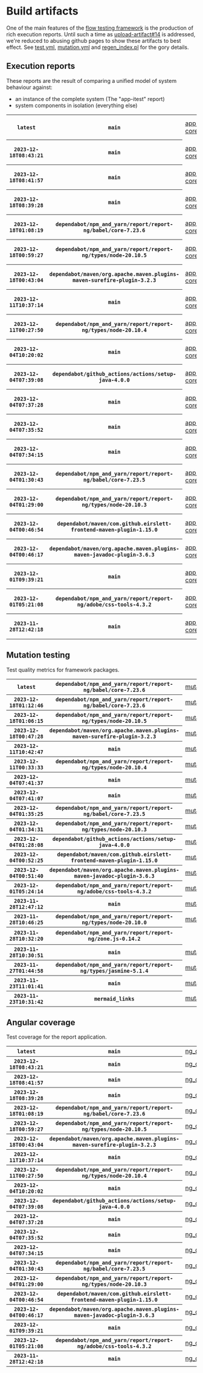 # Build artifacts

One of the main features of the [flow testing framework](https://github.com/Mastercard/flow) is the production of rich execution reports.
Until such a time as [upload-artifact#14](https://github.com/actions/upload-artifact/issues/14) is addressed, we're reduced to abusing github pages to show these artifacts to best effect.
See [test.yml](https://github.com/Mastercard/flow/blob/main/.github/workflows/test.yml), [mutation.yml](https://github.com/Mastercard/flow/blob/main/.github/workflows/mutation.yml) and [regen_index.pl](https://github.com/Mastercard/flow/blob/pages/regen_index.pl) for the gory details.

## Execution reports

These reports are the result of comparing a unified model of system behaviour against:
 * an instance of the complete system (The "app-itest" report)
 * system components in isolation (everything else)

<!-- start:execution -->
<table>
	<tbody>
		<tr> <th><code>latest</code></th>
			 <th><code>main</code></th>
			<td><a href="execution/latest/app-core/target/mctf/latest/index.html">app-core</a></td>
			<td><a href="execution/latest/app-histogram/target/mctf/latest/index.html">app-histogram</a></td>
			<td><a href="execution/latest/app-itest/target/mctf/latest/index.html">app-itest</a></td>
			<td><a href="execution/latest/app-queue/target/mctf/latest/index.html">app-queue</a></td>
			<td><a href="execution/latest/app-store/target/mctf/latest/index.html">app-store</a></td>
			<td><a href="execution/latest/app-ui/target/mctf/latest/index.html">app-ui</a></td>
			<td><a href="execution/latest/app-web-ui/target/mctf/latest/index.html">app-web-ui</a></td>
		</tr>
		<tr> <th><code>2023-12-18T08:43:21</code></th>
			 <th><code>main</code></th>
			<td><a href="execution/1702889001/app-core/target/mctf/latest/index.html">app-core</a></td>
			<td><a href="execution/1702889001/app-histogram/target/mctf/latest/index.html">app-histogram</a></td>
			<td><a href="execution/1702889001/app-itest/target/mctf/latest/index.html">app-itest</a></td>
			<td><a href="execution/1702889001/app-queue/target/mctf/latest/index.html">app-queue</a></td>
			<td><a href="execution/1702889001/app-store/target/mctf/latest/index.html">app-store</a></td>
			<td><a href="execution/1702889001/app-ui/target/mctf/latest/index.html">app-ui</a></td>
			<td><a href="execution/1702889001/app-web-ui/target/mctf/latest/index.html">app-web-ui</a></td>
		</tr>
		<tr> <th><code>2023-12-18T08:41:57</code></th>
			 <th><code>main</code></th>
			<td><a href="execution/1702888917/app-core/target/mctf/latest/index.html">app-core</a></td>
			<td><a href="execution/1702888917/app-histogram/target/mctf/latest/index.html">app-histogram</a></td>
			<td><a href="execution/1702888917/app-itest/target/mctf/latest/index.html">app-itest</a></td>
			<td><a href="execution/1702888917/app-queue/target/mctf/latest/index.html">app-queue</a></td>
			<td><a href="execution/1702888917/app-store/target/mctf/latest/index.html">app-store</a></td>
			<td><a href="execution/1702888917/app-ui/target/mctf/latest/index.html">app-ui</a></td>
			<td><a href="execution/1702888917/app-web-ui/target/mctf/latest/index.html">app-web-ui</a></td>
		</tr>
		<tr> <th><code>2023-12-18T08:39:28</code></th>
			 <th><code>main</code></th>
			<td><a href="execution/1702888768/app-core/target/mctf/latest/index.html">app-core</a></td>
			<td><a href="execution/1702888768/app-histogram/target/mctf/latest/index.html">app-histogram</a></td>
			<td><a href="execution/1702888768/app-itest/target/mctf/latest/index.html">app-itest</a></td>
			<td><a href="execution/1702888768/app-queue/target/mctf/latest/index.html">app-queue</a></td>
			<td><a href="execution/1702888768/app-store/target/mctf/latest/index.html">app-store</a></td>
			<td><a href="execution/1702888768/app-ui/target/mctf/latest/index.html">app-ui</a></td>
			<td><a href="execution/1702888768/app-web-ui/target/mctf/latest/index.html">app-web-ui</a></td>
		</tr>
		<tr> <th><code>2023-12-18T01:08:19</code></th>
			 <th><code>dependabot/npm_and_yarn/report/report-ng/babel/core-7.23.6</code></th>
			<td><a href="execution/1702861699/app-core/target/mctf/latest/index.html">app-core</a></td>
			<td><a href="execution/1702861699/app-histogram/target/mctf/latest/index.html">app-histogram</a></td>
			<td><a href="execution/1702861699/app-itest/target/mctf/latest/index.html">app-itest</a></td>
			<td><a href="execution/1702861699/app-queue/target/mctf/latest/index.html">app-queue</a></td>
			<td><a href="execution/1702861699/app-store/target/mctf/latest/index.html">app-store</a></td>
			<td><a href="execution/1702861699/app-ui/target/mctf/latest/index.html">app-ui</a></td>
			<td><a href="execution/1702861699/app-web-ui/target/mctf/latest/index.html">app-web-ui</a></td>
		</tr>
		<tr> <th><code>2023-12-18T00:59:27</code></th>
			 <th><code>dependabot/npm_and_yarn/report/report-ng/types/node-20.10.5</code></th>
			<td><a href="execution/1702861167/app-core/target/mctf/latest/index.html">app-core</a></td>
			<td><a href="execution/1702861167/app-histogram/target/mctf/latest/index.html">app-histogram</a></td>
			<td><a href="execution/1702861167/app-itest/target/mctf/latest/index.html">app-itest</a></td>
			<td><a href="execution/1702861167/app-queue/target/mctf/latest/index.html">app-queue</a></td>
			<td><a href="execution/1702861167/app-store/target/mctf/latest/index.html">app-store</a></td>
			<td><a href="execution/1702861167/app-ui/target/mctf/latest/index.html">app-ui</a></td>
			<td><a href="execution/1702861167/app-web-ui/target/mctf/latest/index.html">app-web-ui</a></td>
		</tr>
		<tr> <th><code>2023-12-18T00:43:04</code></th>
			 <th><code>dependabot/maven/org.apache.maven.plugins-maven-surefire-plugin-3.2.3</code></th>
			<td><a href="execution/1702860184/app-core/target/mctf/latest/index.html">app-core</a></td>
			<td><a href="execution/1702860184/app-histogram/target/mctf/latest/index.html">app-histogram</a></td>
			<td><a href="execution/1702860184/app-itest/target/mctf/latest/index.html">app-itest</a></td>
			<td><a href="execution/1702860184/app-queue/target/mctf/latest/index.html">app-queue</a></td>
			<td><a href="execution/1702860184/app-store/target/mctf/latest/index.html">app-store</a></td>
			<td><a href="execution/1702860184/app-ui/target/mctf/latest/index.html">app-ui</a></td>
			<td><a href="execution/1702860184/app-web-ui/target/mctf/latest/index.html">app-web-ui</a></td>
		</tr>
		<tr> <th><code>2023-12-11T10:37:14</code></th>
			 <th><code>main</code></th>
			<td><a href="execution/1702291034/app-core/target/mctf/latest/index.html">app-core</a></td>
			<td><a href="execution/1702291034/app-histogram/target/mctf/latest/index.html">app-histogram</a></td>
			<td><a href="execution/1702291034/app-itest/target/mctf/latest/index.html">app-itest</a></td>
			<td><a href="execution/1702291034/app-queue/target/mctf/latest/index.html">app-queue</a></td>
			<td><a href="execution/1702291034/app-store/target/mctf/latest/index.html">app-store</a></td>
			<td><a href="execution/1702291034/app-ui/target/mctf/latest/index.html">app-ui</a></td>
			<td><a href="execution/1702291034/app-web-ui/target/mctf/latest/index.html">app-web-ui</a></td>
		</tr>
		<tr> <th><code>2023-12-11T00:27:50</code></th>
			 <th><code>dependabot/npm_and_yarn/report/report-ng/types/node-20.10.4</code></th>
			<td><a href="execution/1702254470/app-core/target/mctf/latest/index.html">app-core</a></td>
			<td><a href="execution/1702254470/app-histogram/target/mctf/latest/index.html">app-histogram</a></td>
			<td><a href="execution/1702254470/app-itest/target/mctf/latest/index.html">app-itest</a></td>
			<td><a href="execution/1702254470/app-queue/target/mctf/latest/index.html">app-queue</a></td>
			<td><a href="execution/1702254470/app-store/target/mctf/latest/index.html">app-store</a></td>
			<td><a href="execution/1702254470/app-ui/target/mctf/latest/index.html">app-ui</a></td>
			<td><a href="execution/1702254470/app-web-ui/target/mctf/latest/index.html">app-web-ui</a></td>
		</tr>
		<tr> <th><code>2023-12-04T10:20:02</code></th>
			 <th><code>main</code></th>
			<td><a href="execution/1701685202/app-core/target/mctf/latest/index.html">app-core</a></td>
			<td><a href="execution/1701685202/app-histogram/target/mctf/latest/index.html">app-histogram</a></td>
			<td><a href="execution/1701685202/app-itest/target/mctf/latest/index.html">app-itest</a></td>
			<td><a href="execution/1701685202/app-queue/target/mctf/latest/index.html">app-queue</a></td>
			<td><a href="execution/1701685202/app-store/target/mctf/latest/index.html">app-store</a></td>
			<td><a href="execution/1701685202/app-ui/target/mctf/latest/index.html">app-ui</a></td>
			<td><a href="execution/1701685202/app-web-ui/target/mctf/latest/index.html">app-web-ui</a></td>
		</tr>
		<tr> <th><code>2023-12-04T07:39:08</code></th>
			 <th><code>dependabot/github_actions/actions/setup-java-4.0.0</code></th>
			<td><a href="execution/1701675548/app-core/target/mctf/latest/index.html">app-core</a></td>
			<td><a href="execution/1701675548/app-histogram/target/mctf/latest/index.html">app-histogram</a></td>
			<td><a href="execution/1701675548/app-itest/target/mctf/latest/index.html">app-itest</a></td>
			<td><a href="execution/1701675548/app-queue/target/mctf/latest/index.html">app-queue</a></td>
			<td><a href="execution/1701675548/app-store/target/mctf/latest/index.html">app-store</a></td>
			<td><a href="execution/1701675548/app-ui/target/mctf/latest/index.html">app-ui</a></td>
			<td><a href="execution/1701675548/app-web-ui/target/mctf/latest/index.html">app-web-ui</a></td>
		</tr>
		<tr> <th><code>2023-12-04T07:37:28</code></th>
			 <th><code>main</code></th>
			<td><a href="execution/1701675448/app-core/target/mctf/latest/index.html">app-core</a></td>
			<td><a href="execution/1701675448/app-histogram/target/mctf/latest/index.html">app-histogram</a></td>
			<td><a href="execution/1701675448/app-itest/target/mctf/latest/index.html">app-itest</a></td>
			<td><a href="execution/1701675448/app-queue/target/mctf/latest/index.html">app-queue</a></td>
			<td><a href="execution/1701675448/app-store/target/mctf/latest/index.html">app-store</a></td>
			<td><a href="execution/1701675448/app-ui/target/mctf/latest/index.html">app-ui</a></td>
			<td><a href="execution/1701675448/app-web-ui/target/mctf/latest/index.html">app-web-ui</a></td>
		</tr>
		<tr> <th><code>2023-12-04T07:35:52</code></th>
			 <th><code>main</code></th>
			<td><a href="execution/1701675352/app-core/target/mctf/latest/index.html">app-core</a></td>
			<td><a href="execution/1701675352/app-histogram/target/mctf/latest/index.html">app-histogram</a></td>
			<td><a href="execution/1701675352/app-itest/target/mctf/latest/index.html">app-itest</a></td>
			<td><a href="execution/1701675352/app-queue/target/mctf/latest/index.html">app-queue</a></td>
			<td><a href="execution/1701675352/app-store/target/mctf/latest/index.html">app-store</a></td>
			<td><a href="execution/1701675352/app-ui/target/mctf/latest/index.html">app-ui</a></td>
			<td><a href="execution/1701675352/app-web-ui/target/mctf/latest/index.html">app-web-ui</a></td>
		</tr>
		<tr> <th><code>2023-12-04T07:34:15</code></th>
			 <th><code>main</code></th>
			<td><a href="execution/1701675255/app-core/target/mctf/latest/index.html">app-core</a></td>
			<td><a href="execution/1701675255/app-histogram/target/mctf/latest/index.html">app-histogram</a></td>
			<td><a href="execution/1701675255/app-itest/target/mctf/latest/index.html">app-itest</a></td>
			<td><a href="execution/1701675255/app-queue/target/mctf/latest/index.html">app-queue</a></td>
			<td><a href="execution/1701675255/app-store/target/mctf/latest/index.html">app-store</a></td>
			<td><a href="execution/1701675255/app-ui/target/mctf/latest/index.html">app-ui</a></td>
			<td><a href="execution/1701675255/app-web-ui/target/mctf/latest/index.html">app-web-ui</a></td>
		</tr>
		<tr> <th><code>2023-12-04T01:30:43</code></th>
			 <th><code>dependabot/npm_and_yarn/report/report-ng/babel/core-7.23.5</code></th>
			<td><a href="execution/1701653443/app-core/target/mctf/latest/index.html">app-core</a></td>
			<td><a href="execution/1701653443/app-histogram/target/mctf/latest/index.html">app-histogram</a></td>
			<td><a href="execution/1701653443/app-itest/target/mctf/latest/index.html">app-itest</a></td>
			<td><a href="execution/1701653443/app-queue/target/mctf/latest/index.html">app-queue</a></td>
			<td><a href="execution/1701653443/app-store/target/mctf/latest/index.html">app-store</a></td>
			<td><a href="execution/1701653443/app-ui/target/mctf/latest/index.html">app-ui</a></td>
			<td><a href="execution/1701653443/app-web-ui/target/mctf/latest/index.html">app-web-ui</a></td>
		</tr>
		<tr> <th><code>2023-12-04T01:29:00</code></th>
			 <th><code>dependabot/npm_and_yarn/report/report-ng/types/node-20.10.3</code></th>
			<td><a href="execution/1701653340/app-core/target/mctf/latest/index.html">app-core</a></td>
			<td><a href="execution/1701653340/app-histogram/target/mctf/latest/index.html">app-histogram</a></td>
			<td><a href="execution/1701653340/app-itest/target/mctf/latest/index.html">app-itest</a></td>
			<td><a href="execution/1701653340/app-queue/target/mctf/latest/index.html">app-queue</a></td>
			<td><a href="execution/1701653340/app-store/target/mctf/latest/index.html">app-store</a></td>
			<td><a href="execution/1701653340/app-ui/target/mctf/latest/index.html">app-ui</a></td>
			<td><a href="execution/1701653340/app-web-ui/target/mctf/latest/index.html">app-web-ui</a></td>
		</tr>
		<tr> <th><code>2023-12-04T00:46:54</code></th>
			 <th><code>dependabot/maven/com.github.eirslett-frontend-maven-plugin-1.15.0</code></th>
			<td><a href="execution/1701650814/app-core/target/mctf/latest/index.html">app-core</a></td>
			<td><a href="execution/1701650814/app-histogram/target/mctf/latest/index.html">app-histogram</a></td>
			<td><a href="execution/1701650814/app-itest/target/mctf/latest/index.html">app-itest</a></td>
			<td><a href="execution/1701650814/app-queue/target/mctf/latest/index.html">app-queue</a></td>
			<td><a href="execution/1701650814/app-store/target/mctf/latest/index.html">app-store</a></td>
			<td><a href="execution/1701650814/app-ui/target/mctf/latest/index.html">app-ui</a></td>
			<td><a href="execution/1701650814/app-web-ui/target/mctf/latest/index.html">app-web-ui</a></td>
		</tr>
		<tr> <th><code>2023-12-04T00:46:17</code></th>
			 <th><code>dependabot/maven/org.apache.maven.plugins-maven-javadoc-plugin-3.6.3</code></th>
			<td><a href="execution/1701650777/app-core/target/mctf/latest/index.html">app-core</a></td>
			<td><a href="execution/1701650777/app-histogram/target/mctf/latest/index.html">app-histogram</a></td>
			<td><a href="execution/1701650777/app-itest/target/mctf/latest/index.html">app-itest</a></td>
			<td><a href="execution/1701650777/app-queue/target/mctf/latest/index.html">app-queue</a></td>
			<td><a href="execution/1701650777/app-store/target/mctf/latest/index.html">app-store</a></td>
			<td><a href="execution/1701650777/app-ui/target/mctf/latest/index.html">app-ui</a></td>
			<td><a href="execution/1701650777/app-web-ui/target/mctf/latest/index.html">app-web-ui</a></td>
		</tr>
		<tr> <th><code>2023-12-01T09:39:21</code></th>
			 <th><code>main</code></th>
			<td><a href="execution/1701423561/app-core/target/mctf/latest/index.html">app-core</a></td>
			<td><a href="execution/1701423561/app-histogram/target/mctf/latest/index.html">app-histogram</a></td>
			<td><a href="execution/1701423561/app-itest/target/mctf/latest/index.html">app-itest</a></td>
			<td><a href="execution/1701423561/app-queue/target/mctf/latest/index.html">app-queue</a></td>
			<td><a href="execution/1701423561/app-store/target/mctf/latest/index.html">app-store</a></td>
			<td><a href="execution/1701423561/app-ui/target/mctf/latest/index.html">app-ui</a></td>
			<td><a href="execution/1701423561/app-web-ui/target/mctf/latest/index.html">app-web-ui</a></td>
		</tr>
		<tr> <th><code>2023-12-01T05:21:08</code></th>
			 <th><code>dependabot/npm_and_yarn/report/report-ng/adobe/css-tools-4.3.2</code></th>
			<td><a href="execution/1701408068/app-core/target/mctf/latest/index.html">app-core</a></td>
			<td><a href="execution/1701408068/app-histogram/target/mctf/latest/index.html">app-histogram</a></td>
			<td><a href="execution/1701408068/app-itest/target/mctf/latest/index.html">app-itest</a></td>
			<td><a href="execution/1701408068/app-queue/target/mctf/latest/index.html">app-queue</a></td>
			<td><a href="execution/1701408068/app-store/target/mctf/latest/index.html">app-store</a></td>
			<td><a href="execution/1701408068/app-ui/target/mctf/latest/index.html">app-ui</a></td>
			<td><a href="execution/1701408068/app-web-ui/target/mctf/latest/index.html">app-web-ui</a></td>
		</tr>
		<tr> <th><code>2023-11-28T12:42:18</code></th>
			 <th><code>main</code></th>
			<td><a href="execution/1701175338/app-core/target/mctf/latest/index.html">app-core</a></td>
			<td><a href="execution/1701175338/app-histogram/target/mctf/latest/index.html">app-histogram</a></td>
			<td><a href="execution/1701175338/app-itest/target/mctf/latest/index.html">app-itest</a></td>
			<td><a href="execution/1701175338/app-queue/target/mctf/latest/index.html">app-queue</a></td>
			<td><a href="execution/1701175338/app-store/target/mctf/latest/index.html">app-store</a></td>
			<td><a href="execution/1701175338/app-ui/target/mctf/latest/index.html">app-ui</a></td>
			<td><a href="execution/1701175338/app-web-ui/target/mctf/latest/index.html">app-web-ui</a></td>
		</tr>
	</tbody>
</table>
<!-- end:execution -->

## Mutation testing

Test quality metrics for framework packages.

<!-- start:mutation -->
<table>
	<tbody>
		<tr> <th><code>latest</code></th>
			 <th><code>dependabot/npm_and_yarn/report/report-ng/babel/core-7.23.6</code></th>
			<td><a href="mutation/latest/mutation_report/index.html">mutation</a></td>
			<td></td>
			<td></td>
			<td></td>
			<td></td>
			<td></td>
			<td></td>
			<td></td>
			<td></td>
			<td></td>
			<td></td>
			<td></td>
			<td></td>
			<td></td>
			<td></td>
		</tr>
		<tr> <th><code>2023-12-18T01:12:46</code></th>
			 <th><code>dependabot/npm_and_yarn/report/report-ng/babel/core-7.23.6</code></th>
			<td><a href="mutation/1702861966/mutation_report/index.html">mutation</a></td>
			<td></td>
			<td></td>
			<td></td>
			<td></td>
			<td></td>
			<td></td>
			<td></td>
			<td></td>
			<td></td>
			<td></td>
			<td></td>
			<td></td>
			<td></td>
			<td></td>
		</tr>
		<tr> <th><code>2023-12-18T01:06:15</code></th>
			 <th><code>dependabot/npm_and_yarn/report/report-ng/types/node-20.10.5</code></th>
			<td><a href="mutation/1702861575/mutation_report/index.html">mutation</a></td>
			<td></td>
			<td></td>
			<td></td>
			<td></td>
			<td></td>
			<td></td>
			<td></td>
			<td></td>
			<td></td>
			<td></td>
			<td></td>
			<td></td>
			<td></td>
			<td></td>
		</tr>
		<tr> <th><code>2023-12-18T00:47:28</code></th>
			 <th><code>dependabot/maven/org.apache.maven.plugins-maven-surefire-plugin-3.2.3</code></th>
			<td><a href="mutation/1702860448/mutation_report/index.html">mutation</a></td>
			<td></td>
			<td></td>
			<td></td>
			<td></td>
			<td></td>
			<td></td>
			<td></td>
			<td></td>
			<td></td>
			<td></td>
			<td></td>
			<td></td>
			<td></td>
			<td></td>
		</tr>
		<tr> <th><code>2023-12-11T10:42:47</code></th>
			 <th><code>main</code></th>
			<td><a href="mutation/1702291367/mutation_report/index.html">mutation</a></td>
			<td></td>
			<td></td>
			<td></td>
			<td></td>
			<td></td>
			<td></td>
			<td></td>
			<td></td>
			<td></td>
			<td></td>
			<td></td>
			<td></td>
			<td></td>
			<td></td>
		</tr>
		<tr> <th><code>2023-12-11T00:33:33</code></th>
			 <th><code>dependabot/npm_and_yarn/report/report-ng/types/node-20.10.4</code></th>
			<td><a href="mutation/1702254813/mutation_report/index.html">mutation</a></td>
			<td></td>
			<td></td>
			<td></td>
			<td></td>
			<td></td>
			<td></td>
			<td></td>
			<td></td>
			<td></td>
			<td></td>
			<td></td>
			<td></td>
			<td></td>
			<td></td>
		</tr>
		<tr> <th><code>2023-12-04T07:41:37</code></th>
			 <th><code>main</code></th>
			<td><a href="mutation/1701675697/mutation_report/index.html">mutation</a></td>
			<td></td>
			<td></td>
			<td></td>
			<td></td>
			<td></td>
			<td></td>
			<td></td>
			<td></td>
			<td></td>
			<td></td>
			<td></td>
			<td></td>
			<td></td>
			<td></td>
		</tr>
		<tr> <th><code>2023-12-04T07:41:07</code></th>
			 <th><code>main</code></th>
			<td><a href="mutation/1701675667/mutation_report/index.html">mutation</a></td>
			<td></td>
			<td></td>
			<td></td>
			<td></td>
			<td></td>
			<td></td>
			<td></td>
			<td></td>
			<td></td>
			<td></td>
			<td></td>
			<td></td>
			<td></td>
			<td></td>
		</tr>
		<tr> <th><code>2023-12-04T01:35:25</code></th>
			 <th><code>dependabot/npm_and_yarn/report/report-ng/babel/core-7.23.5</code></th>
			<td><a href="mutation/1701653725/mutation_report/index.html">mutation</a></td>
			<td></td>
			<td></td>
			<td></td>
			<td></td>
			<td></td>
			<td></td>
			<td></td>
			<td></td>
			<td></td>
			<td></td>
			<td></td>
			<td></td>
			<td></td>
			<td></td>
		</tr>
		<tr> <th><code>2023-12-04T01:34:31</code></th>
			 <th><code>dependabot/npm_and_yarn/report/report-ng/types/node-20.10.3</code></th>
			<td><a href="mutation/1701653671/mutation_report/index.html">mutation</a></td>
			<td></td>
			<td></td>
			<td></td>
			<td></td>
			<td></td>
			<td></td>
			<td></td>
			<td></td>
			<td></td>
			<td></td>
			<td></td>
			<td></td>
			<td></td>
			<td></td>
		</tr>
		<tr> <th><code>2023-12-04T01:28:08</code></th>
			 <th><code>dependabot/github_actions/actions/setup-java-4.0.0</code></th>
			<td><a href="mutation/1701653288/mutation_report/index.html">mutation</a></td>
			<td></td>
			<td></td>
			<td></td>
			<td></td>
			<td></td>
			<td></td>
			<td></td>
			<td></td>
			<td></td>
			<td></td>
			<td></td>
			<td></td>
			<td></td>
			<td></td>
		</tr>
		<tr> <th><code>2023-12-04T00:52:25</code></th>
			 <th><code>dependabot/maven/com.github.eirslett-frontend-maven-plugin-1.15.0</code></th>
			<td><a href="mutation/1701651145/mutation_report/index.html">mutation</a></td>
			<td></td>
			<td></td>
			<td></td>
			<td></td>
			<td></td>
			<td></td>
			<td></td>
			<td></td>
			<td></td>
			<td></td>
			<td></td>
			<td></td>
			<td></td>
			<td></td>
		</tr>
		<tr> <th><code>2023-12-04T00:51:40</code></th>
			 <th><code>dependabot/maven/org.apache.maven.plugins-maven-javadoc-plugin-3.6.3</code></th>
			<td><a href="mutation/1701651100/mutation_report/index.html">mutation</a></td>
			<td></td>
			<td></td>
			<td></td>
			<td></td>
			<td></td>
			<td></td>
			<td></td>
			<td></td>
			<td></td>
			<td></td>
			<td></td>
			<td></td>
			<td></td>
			<td></td>
		</tr>
		<tr> <th><code>2023-12-01T05:24:14</code></th>
			 <th><code>dependabot/npm_and_yarn/report/report-ng/adobe/css-tools-4.3.2</code></th>
			<td><a href="mutation/1701408254/mutation_report/index.html">mutation</a></td>
			<td></td>
			<td></td>
			<td></td>
			<td></td>
			<td></td>
			<td></td>
			<td></td>
			<td></td>
			<td></td>
			<td></td>
			<td></td>
			<td></td>
			<td></td>
			<td></td>
		</tr>
		<tr> <th><code>2023-11-28T12:47:12</code></th>
			 <th><code>main</code></th>
			<td><a href="mutation/1701175632/mutation_report/index.html">mutation</a></td>
			<td></td>
			<td></td>
			<td></td>
			<td></td>
			<td></td>
			<td></td>
			<td></td>
			<td></td>
			<td></td>
			<td></td>
			<td></td>
			<td></td>
			<td></td>
			<td></td>
		</tr>
		<tr> <th><code>2023-11-28T10:46:25</code></th>
			 <th><code>dependabot/npm_and_yarn/report/report-ng/types/node-20.10.0</code></th>
			<td><a href="mutation/1701168385/mutation_report/index.html">mutation</a></td>
			<td></td>
			<td></td>
			<td></td>
			<td></td>
			<td></td>
			<td></td>
			<td></td>
			<td></td>
			<td></td>
			<td></td>
			<td></td>
			<td></td>
			<td></td>
			<td></td>
		</tr>
		<tr> <th><code>2023-11-28T10:32:20</code></th>
			 <th><code>dependabot/npm_and_yarn/report/report-ng/zone.js-0.14.2</code></th>
			<td></td>
			<td><a href="mutation/1701167540/mutation_report/index.html">mutation_report</a></td>
			<td><a href="mutation/1701167540/project_mutation_reports/api/target/pit-reports/index.html">project_mutation_reports/api/target/pit-reports</a></td>
			<td><a href="mutation/1701167540/project_mutation_reports/builder/target/pit-reports/index.html">project_mutation_reports/builder/target/pit-reports</a></td>
			<td><a href="mutation/1701167540/project_mutation_reports/message/message-core/target/pit-reports/index.html">project_mutation_reports/message/message-core/target/pit-reports</a></td>
			<td><a href="mutation/1701167540/project_mutation_reports/message/message-http/target/pit-reports/index.html">project_mutation_reports/message/message-http/target/pit-reports</a></td>
			<td><a href="mutation/1701167540/project_mutation_reports/message/message-json/target/pit-reports/index.html">project_mutation_reports/message/message-json/target/pit-reports</a></td>
			<td><a href="mutation/1701167540/project_mutation_reports/message/message-sql/target/pit-reports/index.html">project_mutation_reports/message/message-sql/target/pit-reports</a></td>
			<td><a href="mutation/1701167540/project_mutation_reports/message/message-text/target/pit-reports/index.html">project_mutation_reports/message/message-text/target/pit-reports</a></td>
			<td><a href="mutation/1701167540/project_mutation_reports/message/message-web/target/pit-reports/index.html">project_mutation_reports/message/message-web/target/pit-reports</a></td>
			<td><a href="mutation/1701167540/project_mutation_reports/message/message-xml/target/pit-reports/index.html">project_mutation_reports/message/message-xml/target/pit-reports</a></td>
			<td><a href="mutation/1701167540/project_mutation_reports/model/target/pit-reports/index.html">project_mutation_reports/model/target/pit-reports</a></td>
			<td><a href="mutation/1701167540/project_mutation_reports/report/report-core/target/pit-reports/index.html">project_mutation_reports/report/report-core/target/pit-reports</a></td>
			<td><a href="mutation/1701167540/project_mutation_reports/validation/validation-core/target/pit-reports/index.html">project_mutation_reports/validation/validation-core/target/pit-reports</a></td>
			<td><a href="mutation/1701167540/project_mutation_reports/validation/validation-junit5/target/pit-reports/index.html">project_mutation_reports/validation/validation-junit5/target/pit-reports</a></td>
		</tr>
		<tr> <th><code>2023-11-28T10:30:51</code></th>
			 <th><code>main</code></th>
			<td><a href="mutation/1701167451/mutation_report/index.html">mutation</a></td>
			<td></td>
			<td></td>
			<td></td>
			<td></td>
			<td></td>
			<td></td>
			<td></td>
			<td></td>
			<td></td>
			<td></td>
			<td></td>
			<td></td>
			<td></td>
			<td></td>
		</tr>
		<tr> <th><code>2023-11-27T01:44:58</code></th>
			 <th><code>dependabot/npm_and_yarn/report/report-ng/types/jasmine-5.1.4</code></th>
			<td><a href="mutation/1701049498/mutation_report/index.html">mutation</a></td>
			<td></td>
			<td></td>
			<td></td>
			<td></td>
			<td></td>
			<td></td>
			<td></td>
			<td></td>
			<td></td>
			<td></td>
			<td></td>
			<td></td>
			<td></td>
			<td></td>
		</tr>
		<tr> <th><code>2023-11-23T11:01:41</code></th>
			 <th><code>main</code></th>
			<td><a href="mutation/1700737301/mutation_report/index.html">mutation</a></td>
			<td></td>
			<td></td>
			<td></td>
			<td></td>
			<td></td>
			<td></td>
			<td></td>
			<td></td>
			<td></td>
			<td></td>
			<td></td>
			<td></td>
			<td></td>
			<td></td>
		</tr>
		<tr> <th><code>2023-11-23T10:31:42</code></th>
			 <th><code>mermaid_links</code></th>
			<td><a href="mutation/1700735502/mutation_report/index.html">mutation</a></td>
			<td></td>
			<td></td>
			<td></td>
			<td></td>
			<td></td>
			<td></td>
			<td></td>
			<td></td>
			<td></td>
			<td></td>
			<td></td>
			<td></td>
			<td></td>
			<td></td>
		</tr>
	</tbody>
</table>
<!-- end:mutation -->

## Angular coverage

Test coverage for the report application.

<!-- start:ng_coverage -->
<table>
	<tbody>
		<tr> <th><code>latest</code></th>
			 <th><code>main</code></th>
			<td><a href="ng_coverage/latest/report/index.html">ng_coverage</a></td>
		</tr>
		<tr> <th><code>2023-12-18T08:43:21</code></th>
			 <th><code>main</code></th>
			<td><a href="ng_coverage/1702889001/report/index.html">ng_coverage</a></td>
		</tr>
		<tr> <th><code>2023-12-18T08:41:57</code></th>
			 <th><code>main</code></th>
			<td><a href="ng_coverage/1702888917/report/index.html">ng_coverage</a></td>
		</tr>
		<tr> <th><code>2023-12-18T08:39:28</code></th>
			 <th><code>main</code></th>
			<td><a href="ng_coverage/1702888768/report/index.html">ng_coverage</a></td>
		</tr>
		<tr> <th><code>2023-12-18T01:08:19</code></th>
			 <th><code>dependabot/npm_and_yarn/report/report-ng/babel/core-7.23.6</code></th>
			<td><a href="ng_coverage/1702861699/report/index.html">ng_coverage</a></td>
		</tr>
		<tr> <th><code>2023-12-18T00:59:27</code></th>
			 <th><code>dependabot/npm_and_yarn/report/report-ng/types/node-20.10.5</code></th>
			<td><a href="ng_coverage/1702861167/report/index.html">ng_coverage</a></td>
		</tr>
		<tr> <th><code>2023-12-18T00:43:04</code></th>
			 <th><code>dependabot/maven/org.apache.maven.plugins-maven-surefire-plugin-3.2.3</code></th>
			<td><a href="ng_coverage/1702860184/report/index.html">ng_coverage</a></td>
		</tr>
		<tr> <th><code>2023-12-11T10:37:14</code></th>
			 <th><code>main</code></th>
			<td><a href="ng_coverage/1702291034/report/index.html">ng_coverage</a></td>
		</tr>
		<tr> <th><code>2023-12-11T00:27:50</code></th>
			 <th><code>dependabot/npm_and_yarn/report/report-ng/types/node-20.10.4</code></th>
			<td><a href="ng_coverage/1702254470/report/index.html">ng_coverage</a></td>
		</tr>
		<tr> <th><code>2023-12-04T10:20:02</code></th>
			 <th><code>main</code></th>
			<td><a href="ng_coverage/1701685202/report/index.html">ng_coverage</a></td>
		</tr>
		<tr> <th><code>2023-12-04T07:39:08</code></th>
			 <th><code>dependabot/github_actions/actions/setup-java-4.0.0</code></th>
			<td><a href="ng_coverage/1701675548/report/index.html">ng_coverage</a></td>
		</tr>
		<tr> <th><code>2023-12-04T07:37:28</code></th>
			 <th><code>main</code></th>
			<td><a href="ng_coverage/1701675448/report/index.html">ng_coverage</a></td>
		</tr>
		<tr> <th><code>2023-12-04T07:35:52</code></th>
			 <th><code>main</code></th>
			<td><a href="ng_coverage/1701675352/report/index.html">ng_coverage</a></td>
		</tr>
		<tr> <th><code>2023-12-04T07:34:15</code></th>
			 <th><code>main</code></th>
			<td><a href="ng_coverage/1701675255/report/index.html">ng_coverage</a></td>
		</tr>
		<tr> <th><code>2023-12-04T01:30:43</code></th>
			 <th><code>dependabot/npm_and_yarn/report/report-ng/babel/core-7.23.5</code></th>
			<td><a href="ng_coverage/1701653443/report/index.html">ng_coverage</a></td>
		</tr>
		<tr> <th><code>2023-12-04T01:29:00</code></th>
			 <th><code>dependabot/npm_and_yarn/report/report-ng/types/node-20.10.3</code></th>
			<td><a href="ng_coverage/1701653340/report/index.html">ng_coverage</a></td>
		</tr>
		<tr> <th><code>2023-12-04T00:46:54</code></th>
			 <th><code>dependabot/maven/com.github.eirslett-frontend-maven-plugin-1.15.0</code></th>
			<td><a href="ng_coverage/1701650814/report/index.html">ng_coverage</a></td>
		</tr>
		<tr> <th><code>2023-12-04T00:46:17</code></th>
			 <th><code>dependabot/maven/org.apache.maven.plugins-maven-javadoc-plugin-3.6.3</code></th>
			<td><a href="ng_coverage/1701650777/report/index.html">ng_coverage</a></td>
		</tr>
		<tr> <th><code>2023-12-01T09:39:21</code></th>
			 <th><code>main</code></th>
			<td><a href="ng_coverage/1701423561/report/index.html">ng_coverage</a></td>
		</tr>
		<tr> <th><code>2023-12-01T05:21:08</code></th>
			 <th><code>dependabot/npm_and_yarn/report/report-ng/adobe/css-tools-4.3.2</code></th>
			<td><a href="ng_coverage/1701408068/report/index.html">ng_coverage</a></td>
		</tr>
		<tr> <th><code>2023-11-28T12:42:18</code></th>
			 <th><code>main</code></th>
			<td><a href="ng_coverage/1701175338/report/index.html">ng_coverage</a></td>
		</tr>
	</tbody>
</table>
<!-- end:ng_coverage -->